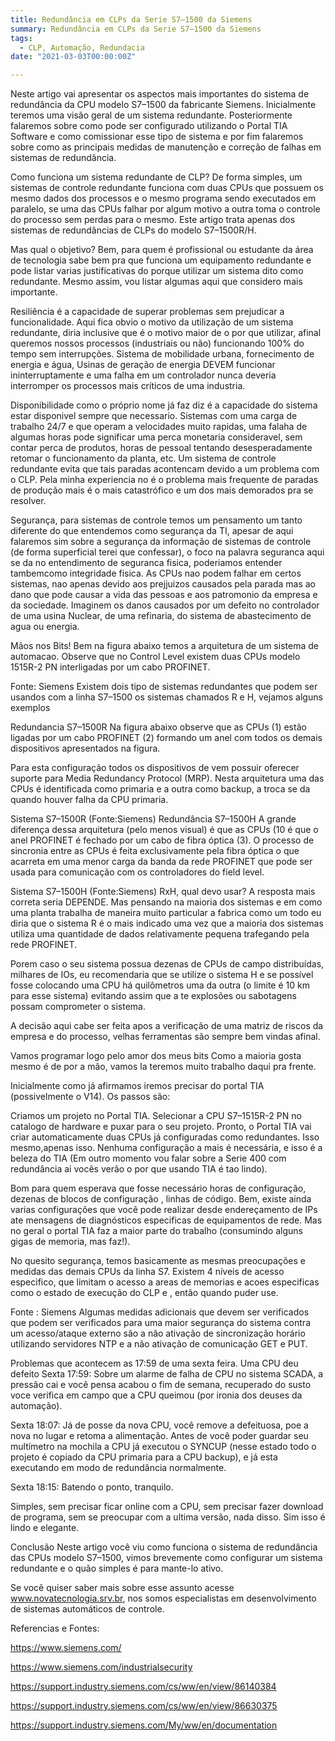 ```yaml
---
title: Redundância em CLPs da Serie S7–1500 da Siemens
summary: Redundância em CLPs da Serie S7–1500 da Siemens
tags:
  - CLP, Automação, Redundacia
date: "2021-03-03T00:00:00Z"

---
```

  
  Neste artigo vai apresentar os aspectos mais importantes do sistema de redundância da CPU modelo S7–1500 da fabricante Siemens. Inicialmente teremos uma visão geral de um sistema redundante. Posteriormente falaremos sobre como pode ser configurado utilizando o Portal TIA Software e como comissionar esse tipo de sistema e por fim falaremos sobre como as principais medidas de manutenção e correção de falhas em sistemas de redundância.
  
  Como funciona um sistema redundante de CLP?
De forma simples, um sistemas de controle redundante funciona com duas CPUs que possuem os mesmo dados dos processos e o mesmo programa sendo executados em paralelo, se uma das CPUs falhar por algum motivo a outra toma o controle do processo sem perdas para o mesmo. Este artigo trata apenas dos sistemas de redundâncias de CLPs do modelo S7–1500R/H.

Mas qual o objetivo?
Bem, para quem é profissional ou estudante da área de tecnologia sabe bem pra que funciona um equipamento redundante e pode listar varias justificativas do porque utilizar um sistema dito como redundante. Mesmo assim, vou listar algumas aqui que considero mais importante.

Resiliência é a capacidade de superar problemas sem prejudicar a funcionalidade. Aqui fica obvio o motivo da utilização de um sistema redundante, diria inclusive que é o motivo maior de o por que utilizar, afinal queremos nossos processos (industriais ou não) funcionando 100% do tempo sem interrupções. Sistema de mobilidade urbana, fornecimento de energia e água, Usinas de geração de energia DEVEM funcionar ininterruptamente e uma falha em um controlador nunca deveria interromper os processos mais críticos de uma industria.

Disponibilidade como o próprio nome já faz diz é a capacidade do sistema estar disponivel sempre que necessario. Sistemas com uma carga de trabalho 24/7 e que operam a velocidades muito rapidas, uma falaha de algumas horas pode significar uma perca monetaria consideravel, sem contar perca de produtos, horas de pessoal tentando desesperadamente retomar o funcionamento da planta, etc. Um sistema de controle redundante evita que tais paradas acontencam devido a um problema com o CLP. Pela minha experiencia no é o problema mais frequente de paradas de produção mais é o mais catastrófico e um dos mais demorados pra se resolver.

Segurança, para sistemas de controle temos um pensamento um tanto diferente do que entendemos como segurança da TI, apesar de aqui falaremos sim sobre a segurança da informação de sistemas de controle (de forma superficial terei que confessar), o foco na palavra seguranca aqui se da no entendimento de seguranca fisica, poderiamos entender tambemcomo integridade fisica. As CPUs nao podem falhar em certos sistemas, nao apenas devido aos prejjuizos causados pela parada mas ao dano que pode causar a vida das pessoas e aos patromonio da empresa e da sociedade. Imaginem os danos causados por um defeito no controlador de uma usina Nuclear, de uma refinaria, do sistema de abastecimento de agua ou energia.

Mãos nos Bits!
Bem na figura abaixo temos a arquitetura de um sistema de automacao. Observe que no Control Level existem duas CPUs modelo 1515R-2 PN interligadas por um cabo PROFINET.

Fonte: Siemens
Existem dois tipo de sistemas redundantes que podem ser usandos com a linha S7–1500 os sistemas chamados R e H, vejamos alguns exemplos

Redundancia S7–1500R
Na figura abaixo observe que as CPUs (1) estão ligadas por um cabo PROFINET (2) formando um anel com todos os demais dispositivos apresentados na figura.

Para esta configuração todos os dispositivos de vem possuir oferecer suporte para Media Redundancy Protocol (MRP). Nesta arquitetura uma das CPUs é identificada como primaria e a outra como backup, a troca se da quando houver falha da CPU primaria.

Sistema S7–1500R (Fonte:Siemens)
Redundância S7–1500H
A grande diferença dessa arquitetura (pelo menos visual) é que as CPUs (10 é que o anel PROFINET é fechado por um cabo de fibra óptica (3). O processo de sincronia entre as CPUs é feita exclusivamente pela fibra óptica o que acarreta em uma menor carga da banda da rede PROFINET que pode ser usada para comunicação com os controladores do field level.

Sistema S7–1500H (Fonte:Siemens)
RxH, qual devo usar?
A resposta mais correta seria DEPENDE. Mas pensando na maioria dos sistemas e em como uma planta trabalha de maneira muito particular a fabrica como um todo eu diria que o sistema R é o mais indicado uma vez que a maioria dos sistemas utiliza uma quantidade de dados relativamente pequena trafegando pela rede PROFINET.

Porem caso o seu sistema possua dezenas de CPUs de campo distribuídas, milhares de IOs, eu recomendaria que se utilize o sistema H e se possível fosse colocando uma CPU há quilômetros uma da outra (o limite é 10 km para esse sistema) evitando assim que a te explosões ou sabotagens possam comprometer o sistema.

A decisão aqui cabe ser feita apos a verificação de uma matriz de riscos da empresa e do processo, velhas ferramentas são sempre bem vindas afinal.

Vamos programar logo pelo amor dos meus bits
Como a maioria gosta mesmo é de por a mão, vamos la teremos muito trabalho daqui pra frente.

Inicialmente como já afirmamos iremos precisar do portal TIA (possivelmente o V14). Os passos são:

Criamos um projeto no Portal TIA. Selecionar a CPU S7–1515R-2 PN no catalogo de hardware e puxar para o seu projeto. Pronto, o Portal TIA vai criar automaticamente duas CPUs já configuradas como redundantes. Isso mesmo,apenas isso. Nenhuma configuração a mais é necessária, e isso é a beleza do TIA (Em outro momento vou falar sobre a Serie 400 com redundância ai vocês verão o por que usando TIA é tao lindo).

Bom para quem esperava que fosse necessário horas de configuração, dezenas de blocos de configuração , linhas de código. Bem, existe ainda varias configurações que você pode realizar desde endereçamento de IPs ate mensagens de diagnósticos especificas de equipamentos de rede. Mas no geral o portal TIA faz a maior parte do trabalho (consumindo alguns gigas de memoria, mas faz!).

No quesito segurança, temos basicamente as mesmas preocupações e medidas das demais CPUs da linha S7. Existem 4 níveis de acesso especifico, que limitam o acesso a areas de memorias e acoes especificas como o estado de execução do CLP e , então quando puder use.

Fonte : Siemens
Algumas medidas adicionais que devem ser verificados que podem ser verificados para uma maior segurança do sistema contra um acesso/ataque externo são a não ativação de sincronização horário utilizando servidores NTP e a não ativação de comunicação GET e PUT.

Problemas que acontecem as 17:59 de uma sexta feira.
Uma CPU deu defeito
Sexta 17:59: Sobre um alarme de falha de CPU no sistema SCADA, a pressão cai e você pensa acabou o fim de semana, recuperado do susto voce verifica em campo que a CPU queimou (por ironia dos deuses da automação).

Sexta 18:07: Já de posse da nova CPU, você remove a defeituosa, poe a nova no lugar e retoma a alimentação. Antes de você poder guardar seu multímetro na mochila a CPU já executou o SYNCUP (nesse estado todo o projeto é copiado da CPU primaria para a CPU backup), e já esta executando em modo de redundância normalmente.

Sexta 18:15: Batendo o ponto, tranquilo.

Simples, sem precisar ficar online com a CPU, sem precisar fazer download de programa, sem se preocupar com a ultima versão, nada disso. Sim isso é lindo e elegante.

Conclusão
Neste artigo você viu como funciona o sistema de redundância das CPUs modelo S7–1500, vimos brevemente como configurar um sistema redundante e o quão simples é para mante-lo ativo.

Se você quiser saber mais sobre esse assunto acesse www.novatecnologia.srv.br, nos somos especialistas em desenvolvimento de sistemas automáticos de controle.

Referencias e Fontes:

https://www.siemens.com/

https://www.siemens.com/industrialsecurity

https://support.industry.siemens.com/cs/ww/en/view/86140384

https://support.industry.siemens.com/cs/ww/en/view/86630375

https://support.industry.siemens.com/My/ww/en/documentation


